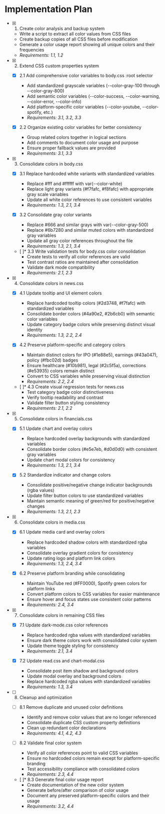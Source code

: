 # Implementation Plan

- [x] 1. Create color analysis and backup system
  - Write a script to extract all color values from CSS files
  - Create backup copies of all CSS files before modification
  - Generate a color usage report showing all unique colors and their frequencies
  - _Requirements: 1.1, 1.2_

- [x] 2. Extend CSS custom properties system
  - [x] 2.1 Add comprehensive color variables to body.css :root selector
    - Add standardized grayscale variables (--color-gray-100 through --color-gray-800)
    - Add semantic color variables (--color-success, --color-warning, --color-error, --color-info)
    - Add platform-specific color variables (--color-youtube, --color-spotify, etc.)
    - _Requirements: 3.1, 3.2, 3.3_

  - [x] 2.2 Organize existing color variables for better consistency
    - Group related colors together in logical sections
    - Add comments to document color usage and purpose
    - Ensure proper fallback values are provided
    - _Requirements: 3.1, 3.3_

- [x] 3. Consolidate colors in body.css
  - [x] 3.1 Replace hardcoded white variants with standardized variables
    - Replace #fff and #ffffff with var(--color-white)
    - Replace light gray variants (#f7fafc, #f8fafc) with appropriate gray scale variables
    - Update all white color references to use consistent variables
    - _Requirements: 1.3, 2.1, 3.4_

  - [x] 3.2 Consolidate gray color variants
    - Replace #666 and similar grays with var(--color-gray-500)
    - Replace #6b7280 and similar muted colors with standardized gray variables
    - Update all gray color references throughout the file
    - _Requirements: 1.3, 2.1, 3.4_

  - [ ]* 3.3 Write validation tests for body.css color consolidation
    - Create tests to verify all color references are valid
    - Test contrast ratios are maintained after consolidation
    - Validate dark mode compatibility
    - _Requirements: 2.1, 2.3_

- [x] 4. Consolidate colors in news.css
  - [x] 4.1 Update tooltip and UI element colors
    - Replace hardcoded tooltip colors (#2d3748, #f7fafc) with standardized variables
    - Consolidate border colors (#4a90e2, #2b6cb0) with semantic color variables
    - Update category badge colors while preserving distinct visual identity
    - _Requirements: 1.3, 2.2, 2.4_

  - [x] 4.2 Preserve platform-specific and category colors
    - Maintain distinct colors for IPO (#1e88e5), earnings (#43a047), policy (#fbc02d) badges
    - Ensure healthcare (#10b981), legal (#2c5f5a), corrections (#e53935) colors remain distinct
    - Convert to CSS variables while preserving visual distinction
    - _Requirements: 2.2, 2.4_

  - [ ]* 4.3 Create visual regression tests for news.css
    - Test category badge color distinctiveness
    - Verify tooltip readability and contrast
    - Validate filter button styling consistency
    - _Requirements: 2.1, 2.2_

- [x] 5. Consolidate colors in financials.css
  - [x] 5.1 Update chart and overlay colors
    - Replace hardcoded overlay backgrounds with standardized variables
    - Consolidate border colors (#e5e7eb, #d0d0d0) with consistent gray variables
    - Update chart modal colors for consistency
    - _Requirements: 1.3, 2.1, 3.4_

  - [x] 5.2 Standardize indicator and change colors
    - Consolidate positive/negative change indicator backgrounds (rgba values)
    - Update filter button colors to use standardized variables
    - Maintain semantic meaning of green/red for positive/negative changes
    - _Requirements: 1.3, 2.1, 2.3_

- [x] 6. Consolidate colors in media.css
  - [x] 6.1 Update media card and overlay colors
    - Replace hardcoded shadow colors with standardized rgba variables
    - Consolidate overlay gradient colors for consistency
    - Update rating logo and platform link colors
    - _Requirements: 1.3, 2.4, 3.4_

  - [x] 6.2 Preserve platform branding while consolidating
    - Maintain YouTube red (#FF0000), Spotify green colors for platform links
    - Convert platform colors to CSS variables for easier maintenance
    - Ensure hover and focus states use consistent color patterns
    - _Requirements: 2.4, 3.4_

- [x] 7. Consolidate colors in remaining CSS files
  - [x] 7.1 Update dark-mode.css color references
    - Replace hardcoded rgba values with standardized variables
    - Ensure dark theme colors work with consolidated color system
    - Update theme toggle styling for consistency
    - _Requirements: 2.1, 3.4_

  - [x] 7.2 Update read.css and chart-modal.css
    - Consolidate post item shadow and background colors
    - Update modal overlay and background colors
    - Replace hardcoded rgba values with standardized variables
    - _Requirements: 1.3, 3.4_

- [ ] 8. Cleanup and optimization
  - [ ] 8.1 Remove duplicate and unused color definitions
    - Identify and remove color values that are no longer referenced
    - Consolidate duplicate CSS custom property definitions
    - Clean up redundant color declarations
    - _Requirements: 4.1, 4.2, 4.3_

  - [ ] 8.2 Validate final color system
    - Verify all color references point to valid CSS variables
    - Ensure no hardcoded colors remain except for platform-specific branding
    - Test accessibility compliance with consolidated colors
    - _Requirements: 2.3, 4.4_

  - [ ]* 8.3 Generate final color usage report
    - Create documentation of the new color system
    - Generate before/after comparison of color usage
    - Document any preserved platform-specific colors and their usage
    - _Requirements: 3.2, 4.4_